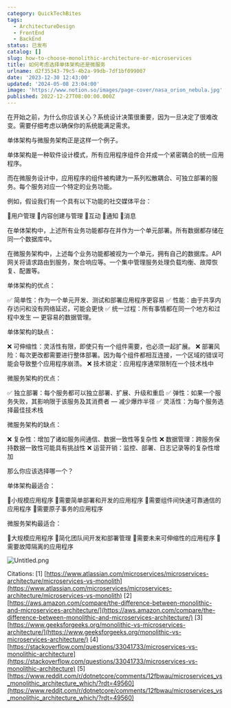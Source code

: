 ```yaml
---
category: QuickTechBites
tags:
  - ArchitectureDesign
  - FrontEnd
  - BackEnd
status: 已发布
catalog: []
slug: how-to-choose-monolithic-architecture-or-microservices
title: 如何考虑选择单体架构还是微服务
urlname: d2f35343-79c5-4b2a-99db-7df1bf099007
date: '2023-12-30 12:43:00'
updated: '2024-05-08 23:04:00'
image: 'https://www.notion.so/images/page-cover/nasa_orion_nebula.jpg'
published: 2022-12-27T08:00:00.000Z
---
```


在开始之前，为什么你应该关心？系统设计决策很重要，因为一旦决定了很难改变。需要仔细考虑以确保你的系统能满足需求。


单体架构与微服务架构正是这样一个例子。


单体架构是一种软件设计模式，所有应用程序组件合并成一个紧密耦合的统一应用程序。


而在微服务设计中，应用程序的组件被构建为一系列松散耦合、可独立部署的服务。每个服务对应一个特定的业务功能。


例如，假设我们有一个具有以下功能的社交媒体平台：


🔸用户管理
🔸内容创建与管理
🔸互动
🔸通知
🔸消息


在单体架构中，上述所有业务功能都存在并作为一个单元部署。所有数据都存储在同一个数据库中。


在微服务架构中，上述每个业务功能都被视为一个单元，拥有自己的数据库。API 网关将请求路由到服务，聚合响应等。一个集中管理服务处理负载均衡、故障恢复、配置等。


单体架构的优点：


✅ 简单性：作为一个单元开发、测试和部署应用程序更容易
✅ 性能：由于共享内存访问和没有网络延迟，可能会更快
✅ 统一过程：所有事情都在同一个地方和过程中发生 — 更容易的数据管理。


单体架构的缺点：


❌ 可伸缩性：灵活性有限，即使只有一个组件需要，也必须一起扩展。
❌ 部署风险：每次更改都需要进行整体部署。因为每个组件都相互连接，一个区域的错误可能会导致整个应用程序崩溃。
❌ 技术锁定：应用程序通常限制在一个技术栈中


微服务架构的优点：


✅ 独立部署：每个服务都可以独立部署、扩展、升级和重启
✅ 弹性：如果一个服务失败，其影响限于该服务及其消费者 — 减少爆炸半径
✅ 灵活性：为每个服务选择最佳技术栈


微服务架构的缺点：


❌ 复杂性：增加了诸如服务间通信、数据一致性等复杂性
❌ 数据管理：跨服务保持数据一致性可能具有挑战性
❌ 运营开销：监控、部署、日志记录等的复杂性增加


那么你应该选择哪一个？


单体架构最适合：


🔹小规模应用程序
🔹需要简单部署和开发的应用程序
🔹需要组件间快速可靠通信的应用程序
🔹需要原子事务的应用程序


微服务架构最适合：


🔸大规模应用程序
🔸简化团队间开发和部署管理
🔸需要未来可伸缩性的应用程序
🔸需要故障隔离的应用程序


![Untitled.png](https://prod-files-secure.s3.us-west-2.amazonaws.com/5d24fe63-e567-4804-86f9-9fdc62e13082/8d149051-cc00-4198-a3d7-e00805eb8f9e/Untitled.png?X-Amz-Algorithm=AWS4-HMAC-SHA256&X-Amz-Content-Sha256=UNSIGNED-PAYLOAD&X-Amz-Credential=ASIAZI2LB466W4QEEKID%2F20250211%2Fus-west-2%2Fs3%2Faws4_request&X-Amz-Date=20250211T053732Z&X-Amz-Expires=3600&X-Amz-Security-Token=IQoJb3JpZ2luX2VjELX%2F%2F%2F%2F%2F%2F%2F%2F%2F%2FwEaCXVzLXdlc3QtMiJGMEQCIHQ3J8eBqVVvCNiWmMaaEuod0eurGBk6KuDo%2F64QhDewAiBukSGz9%2BLK6MgMQu4OxHcXI%2BvVJmRQGxjaOaPL2PZGwyqIBAjO%2F%2F%2F%2F%2F%2F%2F%2F%2F%2F8BEAAaDDYzNzQyMzE4MzgwNSIMndF7YCPWTn7fjSFPKtwD7mYI7FeHMO0uM%2FdQHIvhCc%2Fr1q40jav09dCMnUADatFY4apyrWZHYq7de6mMusnrchXLBkdM5MPxJpbYOLPxRE4Y5Wo2HwkTqBFEd%2BzTBSJbaK0lxNSk5Ubo4Pm0cL%2BDTBBC8Uoh%2BqvADwZzrzMa6ud5jWuWTnpqWq6LDrrSHEapb20zWRr4htzzibGwSp0dugrmAvhm6wBGVgPZS%2B%2FIl1A47kEoYLXvXDZWIOKoKBb4ynNSMPA61FerxaIG8YdT86wnLIjOjbgRtIuezBH22t4Mxg%2BcgBbkw%2FLoeocAev7XFWkOe7Cut4WjdmsFqG%2FaDpY55Io9ny8VBYCXSzGJu6gaGyRS7JcM%2BQItKf6MzJ1eh%2BQUbhWxE%2BClG1bcj%2B74SRW60EWaD7%2FTpYYLoSAar35FPpe%2BW0KnrZXWuR8%2Byw1Kh%2FX%2BOpZdroId2Oxpss62EBxSUtvr8ThH987lFnxGlMtT8k%2BVapIUJ3gulgE9VY83LkNKHwkzx1vXqOcrDeEGhWTnIcn1N732fneMON%2FDMg0dXrMSRFHo2qsynW6R8kRhD3oIaCYS0Odw0HTsO6R2FtMyJmvYun5Y5eyqpYOkBuskhKDGjRG2q3Q3hXmhmLSlHUmw0xrMswMTgtwwjqyrvQY6pgEZHx3vkxBKSeYOLw%2F%2FgWD2AWS1CKlvzab1r6%2FEO%2FmgTHuK%2FfaQUHEWOGhyDffG5OT1TvjzAQqQ73VoWn%2FkTjjeexNX8xlfIQP%2B8rmRgeMH7D9GmBsDwnwz%2FeWyT7OfeAcgZG17p8d3jiL82Y07Ew4aEWbghjqWOVJMpQsmNeJ1S5Ti1CNtyyCTxcySh8kqJ%2B5QzULYjdkIF85yhivsD38O7Qiv9A3D&X-Amz-Signature=42c9c65069ac6d3628513d3a152b9e1b59bee4b522507e221907a84ac8ce4055&X-Amz-SignedHeaders=host&x-id=GetObject)


Citations:
[1] [https://www.atlassian.com/microservices/microservices-architecture/microservices-vs-monolith](https://www.atlassian.com/microservices/microservices-architecture/microservices-vs-monolith)
[2] [https://aws.amazon.com/compare/the-difference-between-monolithic-and-microservices-architecture/](https://aws.amazon.com/compare/the-difference-between-monolithic-and-microservices-architecture/)
[3] [https://www.geeksforgeeks.org/monolithic-vs-microservices-architecture/](https://www.geeksforgeeks.org/monolithic-vs-microservices-architecture/)
[4] [https://stackoverflow.com/questions/33041733/microservices-vs-monolithic-architecture](https://stackoverflow.com/questions/33041733/microservices-vs-monolithic-architecture)
[5] [https://www.reddit.com/r/dotnetcore/comments/12fbwau/microservices_vs_monolithic_architecture_which/?rdt=49560](https://www.reddit.com/r/dotnetcore/comments/12fbwau/microservices_vs_monolithic_architecture_which/?rdt=49560)

